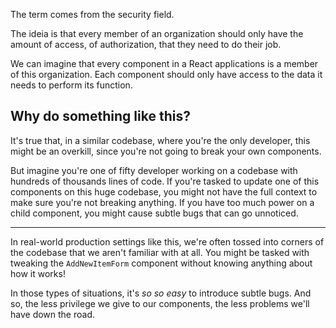 The term comes from the security field.

The ideia is that every member of an organization should only have the amount of access, of authorization, that they need to do their job.

We can imagine that every component in a React applications is a member of this organization.
Each component should only have access to the data it needs to perform its function.

## Why do something like this?
It's true that, in a similar codebase, where you're the only developer, this might be an overkill, since you're not going to break your own components.

But imagine you're one of fifty developer working on a codebase with hundreds of thousands lines of code. If you're tasked to update one of this components on this huge codebase, you might not have the full context to make sure you're not breaking anything. If you have too much power on a child component, you might cause subtle bugs that can go unnoticed.

---

In real-world production settings like this, we're often tossed into corners of the codebase that we aren't familiar with at all. You might be tasked with tweaking the `AddNewItemForm` component without knowing anything about how it works!

In those types of situations, it's _so so easy_ to introduce subtle bugs. And so, the less privilege we give to our components, the less problems we'll have down the road.